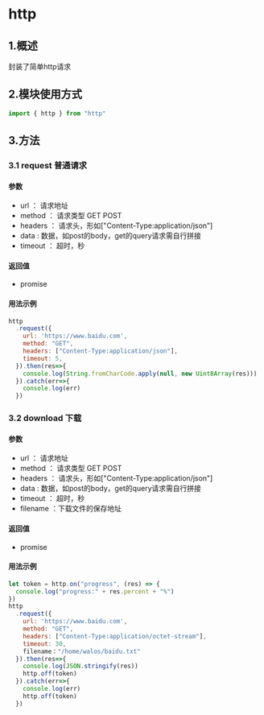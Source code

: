 # **http**

## 1.概述

封装了简单http请求

## 2.模块使用方式

```javascript
import { http } from "http"
```

## 3.方法

### 3.1 request 普通请求

#### 参数

- url ： 请求地址
- method ： 请求类型 GET POST
- headers ： 请求头，形如["Content-Type:application/json"]
- data :  数据，如post的body，get的query请求需自行拼接
- timeout ： 超时，秒

#### 返回值

- promise 

#### 用法示例

```javascript
http
  .request({
    url: 'https://www.baidu.com',
    method: "GET",
    headers: ["Content-Type:application/json"],
    timeout: 5,
  }).then(res=>{
    console.log(String.fromCharCode.apply(null, new Uint8Array(res)))
  }).catch(err=>{
    console.log(err)
  })
```

### 3.2 download 下载

#### 参数

- url ： 请求地址
- method ： 请求类型 GET POST
- headers ： 请求头，形如["Content-Type:application/json"]
- data :  数据，如post的body，get的query请求需自行拼接
- timeout ： 超时，秒
- filename ：下载文件的保存地址

#### 返回值

- promise 

#### 用法示例

```javascript
let token = http.on("progress", (res) => {
  console.log("progress:" + res.percent + "%")
})
http
  .request({
    url: 'https://www.baidu.com',
    method: "GET",
    headers: ["Content-Type:application/octet-stream"],
    timeout: 30,
    filename："/home/walos/baidu.txt"
  }).then(res=>{
    console.log(JSON.stringify(res))
    http.off(token)
  }).catch(err=>{
    console.log(err)
    http.off(token)
  })
```

